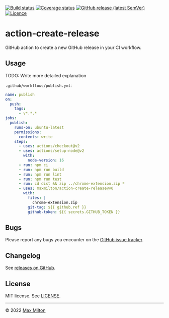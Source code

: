 [![Build status](https://img.shields.io/github/workflow/status/maxmilton/action-create-release/ci)](https://github.com/maxmilton/action-create-release/actions)
[![Coverage status](https://img.shields.io/codeclimate/coverage/maxmilton/action-create-release)](https://codeclimate.com/github/maxmilton/action-create-release)
[![GitHub release (latest SemVer)](https://img.shields.io/github/v/release/maxmilton/action-create-release)](https://github.com/maxmilton/action-create-release/releases)
[![Licence](https://img.shields.io/github/license/maxmilton/action-create-release.svg)](https://github.com/maxmilton/action-create-release/blob/master/LICENSE)

# action-create-release

GitHub action to create a new GitHub release in your CI workflow.

## Usage

TODO: Write more detailed explanation

`.github/workflows/publish.yml`:

```yml
name: publish
on:
  push:
    tags:
      - v*.*.*
jobs:
  publish:
    runs-on: ubuntu-latest
    permissions:
      contents: write
    steps:
      - uses: actions/checkout@v2
      - uses: actions/setup-node@v2
        with:
          node-version: 16
      - run: npm ci
      - run: npm run build
      - run: npm run lint
      - run: npm run test
      - run: cd dist && zip ../chrome-extension.zip *
      - uses: maxmilton/action-create-release@v0
        with:
          files: |
            chrome-extension.zip
          git-tag: ${{ github.ref }}
          github-token: ${{ secrets.GITHUB_TOKEN }}
```

## Bugs

Please report any bugs you encounter on the [GitHub issue tracker](https://github.com/maxmilton/action-create-release/issues).

## Changelog

See [releases on GitHub](https://github.com/maxmilton/action-create-release/releases).

## License

MIT license. See [LICENSE](https://github.com/maxmilton/action-create-release/blob/master/LICENSE).

---

© 2022 [Max Milton](https://maxmilton.com)
